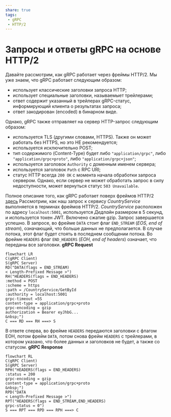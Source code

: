 ```yaml
---
share: true
tags:
 - gRPC
 - HTTP/2
---
```

# Запросы и ответы gRPC на основе HTTP/2
Давайте рассмотрим, как gRPC работает через фреймы HTTP/2.
Мы уже знаем, что gRPC работает следующим образом:
- использует классические заголовки запроса HTTP;
- использует специальные заголовки, называемыет трейлерами;
- ответ содержит указанный в трейлерах gRPC-статус, информирующий клиента о результатах запроса;
- ответ закодирован (encoded) в бинарном виде.

Однако, gRPC также отправляет на сервер HTTP-запрос следующим образом:
- используется TLS (другими словами, HTTPS). Также он может работать без HTTPS, но это НЕ рекомендуется;
- используется исключительно POST;
- тип содержимого (Content-Type) будет либо `"application/grpc"`, либо `"application/grpc+proto"`, либо `"application/grpc+json"`;
- используется заголовок `Authority` с доменным именем сервера;
- используется заголовок `Path` с RPC URI;
- статус HTTP всегда `200 OK` с момента начала обработки запроса сервером. Однако, если сервер не может обработать запрос в силу недоступности, может вернуться статус `503 Unavailable`.

Полное описание того, как gRPC работает поверх фреймов HTTP/2 [здесь](https://github.com/grpc/grpc/blob/master/doc/PROTOCOL-HTTP2.md)
Рассмотрим, как наш запрос к сервису *CountryService* выполняется в терминах фреймов HTTP/2. *CountryService* расположен по адресу `localhost:5001`, используется *Дедлайн* размером в 5 секунд, и используется токен JWT. Включено сжатие gzip. Запрос завершается успешно.
В запросе, во фрейме `DATA` стоит флаг `END_STREAM` (*EOS, end of stream*), означающий, что больше данных не предполагается. В случае потока, этот флаг будет стоять в последнем сообщении потока. Во фрейме `HEADERS` флаг `END_HEADERS` (*EOH, end of headers*) означает, что переданы все заголовки.
**gRPC Request**
```mermaid
flowchart LR
C(gRPC Client)
S(gRPC Server)
RD("DATA(flags = END_STREAM)
< Length-Prefixed Message >")
RH("HEADERS(flags = END_HEADERS)
:method = POST
:scheme = https
:path = /CountryService/GetById
:authority = localhost:5001
grpc-timeout =5S
content-type = application/grpc+proto
grpc-encoding = gzip
authorization = Bearer eyJhbG...
&nbsp;")
C === RD === RH ===> S
```
В ответе сперва, во фрейме `HEADERS` передаются заголовки с флагом EOH, потом фрейм `DATA`, потом снова фрейм `HEADERS` с трейлерами, в котором указано, что более данных и заголовков не будет, а также со статусом.
**gRPC Response**
```mermaid
flowchart RL
C(gRPC Client)
S(gRPC Server)
RPH("HEADERS(flags = END_HEADERS)
:status = 200
grpc-encoding = gzip
content-type = application/grpc+proto
&nbsp;")
RPD("DATA
< Length-Prefixed Message >")
RPT("HEADERS(flags = END_STREAM,END_HEADERS)
grpc-status = 0")
S === RPT === RPD === RPH ===> C
```